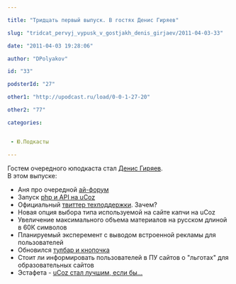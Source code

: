 ```yaml
---

title: "Тридцать первый выпуск. В гостях Денис Гиряев"

slug: "tridcat_pervyj_vypusk_v_gostjakh_denis_girjaev/2011-04-03-33"

date: "2011-04-03 19:28:06"

author: "DPolyakov"

id: "33"

podsterId: "27"

other1: "http://upodcast.ru/load/0-0-1-27-20"

other2: "77"

categories:


 - Ю.Подкасты

---
```

Гостем очередного юподкаста стал [Денис Гиряев](http://giryaev.com/ "http://giryaev.com/").  
В этом выпуске:

*   Аня про очередной [ай-форум](http://iforum.com.ua/ "http://iforum.com.ua/")
*   Запуск [php и API на uCoz](http://blog.ucoz.ru/blog/reliz_php_i_api_na_ucoz/2011-03-30-180 "http://blog.ucoz.ru/blog/reliz_php_i_api_na_ucoz/2011-03-30-180")
*   Официальный [твиттер техподдержки](http://twitter.com/#!/ucozru_support "http://twitter.com/#!/ucozru_support"). Зачем?
*   Новая опция выбора типа используемой на сайте капчи на uCoz
*   Увеличение максимального объема материалов на русском длиной в 60К символов
*   Планируемый эксперемент с выводом встроенной рекламы для пользователей
*   Обновился [тулбар и кнопочка](http://utoolbar.ucoz.net/ "http://utoolbar.ucoz.net/")
*   Стоит ли информировать пользователей в ПУ сайтов о "льготах" для образовательных сайтов
*   Эстафета - [uCoz стал лучшим, если бы...](http://www.center-dm.ru/news/ehstafeta_ucoz_stal_luchshim_esli_by/2011-03-28-157 "http://www.center-dm.ru/news/ehstafeta_ucoz_stal_luchshim_esli_by/2011-03-28-157")